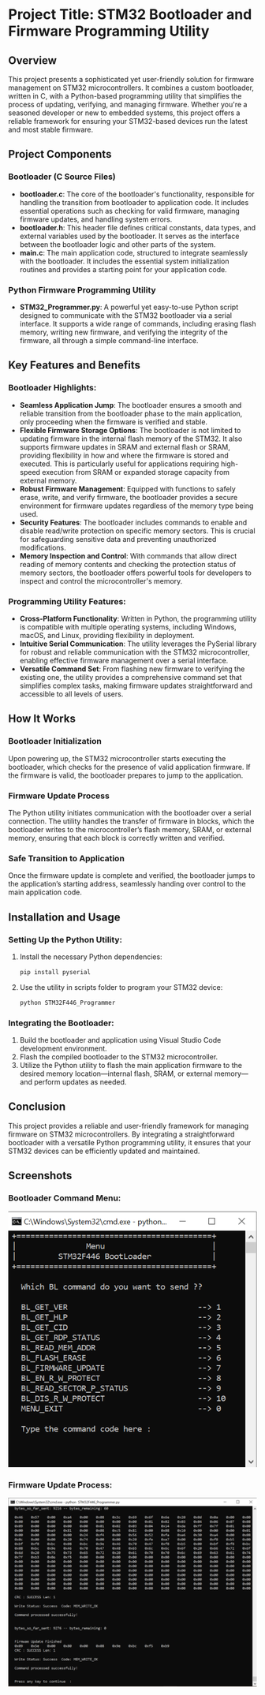 
# Project Title: STM32 Bootloader and Firmware Programming Utility

## Overview
This project presents a sophisticated yet user-friendly solution for firmware management on STM32 microcontrollers. It combines a custom bootloader, written in C, with a Python-based programming utility that simplifies the process of updating, verifying, and managing firmware. Whether you're a seasoned developer or new to embedded systems, this project offers a reliable framework for ensuring your STM32-based devices run the latest and most stable firmware.

## Project Components

### Bootloader (C Source Files)
- **bootloader.c**: The core of the bootloader's functionality, responsible for handling the transition from bootloader to application code. It includes essential operations such as checking for valid firmware, managing firmware updates, and handling system errors.
- **bootloader.h**: This header file defines critical constants, data types, and external variables used by the bootloader. It serves as the interface between the bootloader logic and other parts of the system.
- **main.c**: The main application code, structured to integrate seamlessly with the bootloader. It includes the essential system initialization routines and provides a starting point for your application code.

### Python Firmware Programming Utility
- **STM32_Programmer.py**: A powerful yet easy-to-use Python script designed to communicate with the STM32 bootloader via a serial interface. It supports a wide range of commands, including erasing flash memory, writing new firmware, and verifying the integrity of the firmware, all through a simple command-line interface.

## Key Features and Benefits

### Bootloader Highlights:
- **Seamless Application Jump**: The bootloader ensures a smooth and reliable transition from the bootloader phase to the main application, only proceeding when the firmware is verified and stable.
- **Flexible Firmware Storage Options**: The bootloader is not limited to updating firmware in the internal flash memory of the STM32. It also supports firmware updates in SRAM and external flash or SRAM, providing flexibility in how and where the firmware is stored and executed. This is particularly useful for applications requiring high-speed execution from SRAM or expanded storage capacity from external memory.
- **Robust Firmware Management**: Equipped with functions to safely erase, write, and verify firmware, the bootloader provides a secure environment for firmware updates regardless of the memory type being used.
- **Security Features**: The bootloader includes commands to enable and disable read/write protection on specific memory sectors. This is crucial for safeguarding sensitive data and preventing unauthorized modifications.
- **Memory Inspection and Control**: With commands that allow direct reading of memory contents and checking the protection status of memory sectors, the bootloader offers powerful tools for developers to inspect and control the microcontroller's memory.

### Programming Utility Features:
- **Cross-Platform Functionality**: Written in Python, the programming utility is compatible with multiple operating systems, including Windows, macOS, and Linux, providing flexibility in deployment.
- **Intuitive Serial Communication**: The utility leverages the PySerial library for robust and reliable communication with the STM32 microcontroller, enabling effective firmware management over a serial interface.
- **Versatile Command Set**: From flashing new firmware to verifying the existing one, the utility provides a comprehensive command set that simplifies complex tasks, making firmware updates straightforward and accessible to all levels of users.

## How It Works

### Bootloader Initialization
Upon powering up, the STM32 microcontroller starts executing the bootloader, which checks for the presence of valid application firmware. If the firmware is valid, the bootloader prepares to jump to the application.

### Firmware Update Process
The Python utility initiates communication with the bootloader over a serial connection. The utility handles the transfer of firmware in blocks, which the bootloader writes to the microcontroller’s flash memory, SRAM, or external memory, ensuring that each block is correctly written and verified.

### Safe Transition to Application
Once the firmware update is complete and verified, the bootloader jumps to the application’s starting address, seamlessly handing over control to the main application code.

## Installation and Usage

### Setting Up the Python Utility:
1. Install the necessary Python dependencies:
   ```bash
   pip install pyserial
   ```

2. Use the utility in scripts folder to program your STM32 device:
   ```bash
   python STM32F446_Programmer
   ```

### Integrating the Bootloader:
1. Build the bootloader and application using Visual Studio Code development environment.
2. Flash the compiled bootloader to the STM32 microcontroller.
3. Utilize the Python utility to flash the main application firmware to the desired memory location—internal flash, SRAM, or external memory—and perform updates as needed.

## Conclusion
This project provides a reliable and user-friendly framework for managing firmware on STM32 microcontrollers. By integrating a straightforward bootloader with a versatile Python programming utility, it ensures that your STM32 devices can be efficiently updated and maintained.

## Screenshots

### Bootloader Command Menu:
![Bootloader Command Menu](Bootloader_Command_Menu.PNG)

### Firmware Update Process:
![Firmware Update Process](Firmware_Update_Process.PNG)


